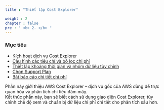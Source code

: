 ```yaml
---
title : "Thiết lập Cost Explorer"

weight : 2
chapter : false
pre : " <b> 2. </b> "
---
```


### **Mục tiêu**

- [Kích hoạt dịch vụ Cost Explorer](#kích-hoạt-dịch-vụ-Cost-Explorer)
- [Cấu hình các tiêu chí và bộ lọc chi phí](#cấu-hình-các-tiêu-chí-và-bộ-lọc-chi-phí)
- [Thiết lập khoảng thời gian và nhóm dữ liệu tùy chỉnh](#Thiết-lập-khoảng-thời-gian-và-nhóm-dữ-liệu-tùy-chỉnh)
- [Chọn Support Plan](#chọn-support-plan)
- [Bật báo cáo chi tiết chi phí ](#Bật-báo-cáo-chi-tiết-chi-phí)

Phần này giới thiệu AWS Cost Explorer – dịch vụ gốc của AWS dùng để trực quan hóa và phân tích chi tiêu đám mây.  
Kết thúc phần này, bạn sẽ biết cách sử dụng giao diện Cost Explorer, tùy chỉnh chế độ xem và chuẩn bị dữ liệu chi phí chi tiết cho phân tích sâu hơn.